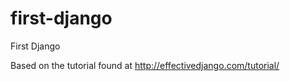 first-django
============

First Django


Based on the tutorial found at
http://effectivedjango.com/tutorial/
